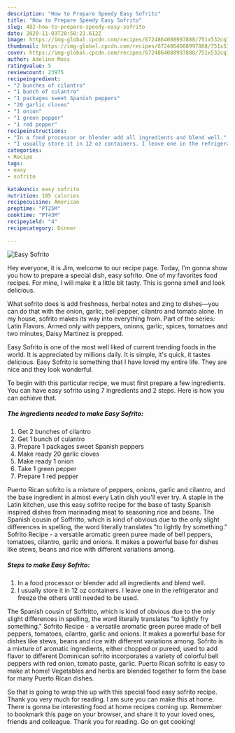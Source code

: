 ```yaml
---
description: "How to Prepare Speedy Easy Sofrito"
title: "How to Prepare Speedy Easy Sofrito"
slug: 482-how-to-prepare-speedy-easy-sofrito
date: 2020-11-03T20:58:21.612Z
image: https://img-global.cpcdn.com/recipes/6724864088997888/751x532cq70/easy-sofrito-recipe-main-photo.jpg
thumbnail: https://img-global.cpcdn.com/recipes/6724864088997888/751x532cq70/easy-sofrito-recipe-main-photo.jpg
cover: https://img-global.cpcdn.com/recipes/6724864088997888/751x532cq70/easy-sofrito-recipe-main-photo.jpg
author: Adeline Moss
ratingvalue: 5
reviewcount: 23975
recipeingredient:
- "2 bunches of cilantro"
- "1 bunch of culantro"
- "1 packages sweet Spanish peppers"
- "20 garlic cloves"
- "1 onion"
- "1 green pepper"
- "1 red pepper"
recipeinstructions:
- "In a food processor or blender add all ingredients and blend well."
- "I usually store it in 12 oz containers. I leave one in the refrigerator and freeze the others until needed to be used."
categories:
- Recipe
tags:
- easy
- sofrito

katakunci: easy sofrito 
nutrition: 105 calories
recipecuisine: American
preptime: "PT25M"
cooktime: "PT43M"
recipeyield: "4"
recipecategory: Dinner

---
```



![Easy Sofrito](https://img-global.cpcdn.com/recipes/6724864088997888/751x532cq70/easy-sofrito-recipe-main-photo.jpg)

Hey everyone, it is Jim, welcome to our recipe page. Today, I'm gonna show you how to prepare a special dish, easy sofrito. One of my favorites food recipes. For mine, I will make it a little bit tasty. This is gonna smell and look delicious.

What sofrito does is add freshness, herbal notes and zing to dishes—you can do that with the onion, garlic, bell pepper, cilantro and tomato alone. In my house, sofrito makes its way into everything from. Part of the series: Latin Flavors. Armed only with peppers, onions, garlic, spices, tomatoes and two minutes, Daisy Martinez is prepped.

Easy Sofrito is one of the most well liked of current trending foods in the world. It is appreciated by millions daily. It is simple, it's quick, it tastes delicious. Easy Sofrito is something that I have loved my entire life. They are nice and they look wonderful.


To begin with this particular recipe, we must first prepare a few ingredients. You can have easy sofrito using 7 ingredients and 2 steps. Here is how you can achieve that.

<!--inarticleads1-->

##### The ingredients needed to make Easy Sofrito:

1. Get 2 bunches of cilantro
1. Get 1 bunch of culantro
1. Prepare 1 packages sweet Spanish peppers
1. Make ready 20 garlic cloves
1. Make ready 1 onion
1. Take 1 green pepper
1. Prepare 1 red pepper


Puerto Rican sofrito is a mixture of peppers, onions, garlic and cilantro, and the base ingredient in almost every Latin dish you&#39;ll ever try. A staple in the Latin kitchen, use this easy sofrito recipe for the base of tasty Spanish inspired dishes from marinading meat to seasoning rice and beans. The Spanish cousin of Soffritto, which is kind of obvious due to the only slight differences in spelling, the word literally translates &#34;to lightly fry something.&#34; Sofrito Recipe - a versatile aromatic green puree made of bell peppers, tomatoes, cilantro, garlic and onions. It makes a powerful base for dishes like stews, beans and rice with different variations among. 

<!--inarticleads2-->

##### Steps to make Easy Sofrito:

1. In a food processor or blender add all ingredients and blend well.
1. I usually store it in 12 oz containers. I leave one in the refrigerator and freeze the others until needed to be used.


The Spanish cousin of Soffritto, which is kind of obvious due to the only slight differences in spelling, the word literally translates &#34;to lightly fry something.&#34; Sofrito Recipe - a versatile aromatic green puree made of bell peppers, tomatoes, cilantro, garlic and onions. It makes a powerful base for dishes like stews, beans and rice with different variations among. Sofrito is a mixture of aromatic ingredients, either chopped or pureed, used to add flavor to different Dominican sofrito incorporates a variety of colorful bell peppers with red onion, tomato paste, garlic. Puerto Rican sofrito is easy to make at home! Vegetables and herbs are blended together to form the base for many Puerto Rican dishes. 

So that is going to wrap this up with this special food easy sofrito recipe. Thank you very much for reading. I am sure you can make this at home. There is gonna be interesting food at home recipes coming up. Remember to bookmark this page on your browser, and share it to your loved ones, friends and colleague. Thank you for reading. Go on get cooking!
